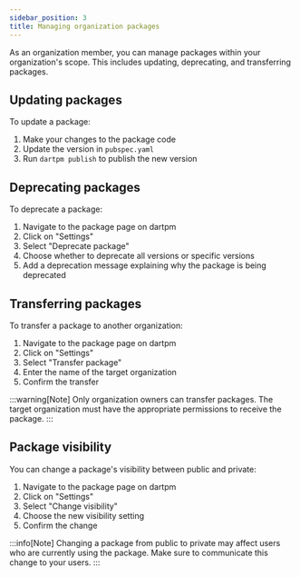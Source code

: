 ```yaml
---
sidebar_position: 3
title: Managing organization packages
---
```


As an organization member, you can manage packages within your organization's scope. This includes updating, deprecating, and transferring packages.

## Updating packages

To update a package:

1. Make your changes to the package code
2. Update the version in `pubspec.yaml`
3. Run `dartpm publish` to publish the new version

## Deprecating packages

To deprecate a package:

1. Navigate to the package page on dartpm
2. Click on "Settings"
3. Select "Deprecate package"
4. Choose whether to deprecate all versions or specific versions
5. Add a deprecation message explaining why the package is being deprecated

## Transferring packages

To transfer a package to another organization:

1. Navigate to the package page on dartpm
2. Click on "Settings"
3. Select "Transfer package"
4. Enter the name of the target organization
5. Confirm the transfer

:::warning[Note]
Only organization owners can transfer packages. The target organization must have the appropriate permissions to receive the package.
:::

## Package visibility

You can change a package's visibility between public and private:

1. Navigate to the package page on dartpm
2. Click on "Settings"
3. Select "Change visibility"
4. Choose the new visibility setting
5. Confirm the change

:::info[Note]
Changing a package from public to private may affect users who are currently using the package. Make sure to communicate this change to your users.
::: 